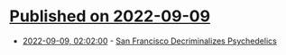 # [Published on 2022-09-09](index.md)

* [2022-09-09, 02:02:00](https://science.slashdot.org/story/22/09/08/2222222/san-francisco-decriminalizes-psychedelics?utm_source=rss1.0mainlinkanon&utm_medium=feed) - [San Francisco Decriminalizes Psychedelics](https://science.slashdot.org/story/22/09/08/2222222/san-francisco-decriminalizes-psychedelics?utm_source=rss1.0mainlinkanon&utm_medium=feed)
